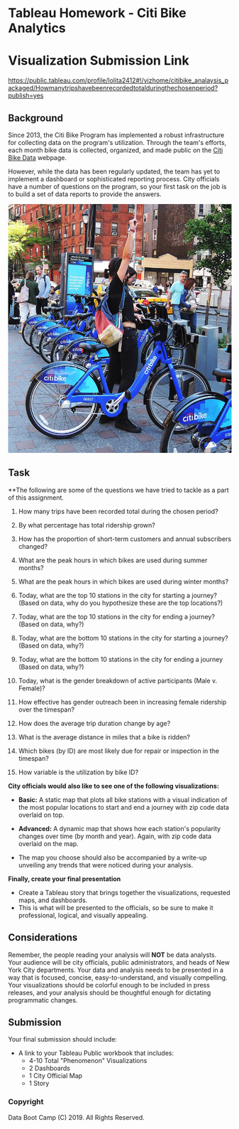 # Tableau Homework - Citi Bike Analytics

# Visualization Submission Link
https://public.tableau.com/profile/lolita2412#!/vizhome/citibike_analaysis_packaged/Howmanytripshavebeenrecordedtotalduringthechosenperiod?publish=yes

## Background

Since 2013, the Citi Bike Program has implemented a robust infrastructure for collecting data on the program's utilization. Through the team's efforts, each month bike data is collected, organized, and made public on the [Citi Bike Data](https://www.citibikenyc.com/system-data) webpage.

However, while the data has been regularly updated, the team has yet to implement a dashboard or sophisticated reporting process. City officials have a number of questions on the program, so your first task on the job is to build a set of data reports to provide the answers.

![Citi-Bikes](Images/citi-bike-station-bikes.jpg)

## Task

**The following are some of the questions we have tried to tackle as a part of this assignment.

1. How many trips have been recorded total during the chosen period?

2. By what percentage has total ridership grown?

3. How has the proportion of short-term customers and annual subscribers changed?

4. What are the peak hours in which bikes are used during summer months?

5. What are the peak hours in which bikes are used during winter months?

6. Today, what are the top 10 stations in the city for starting a journey? (Based on data, why do you hypothesize these are the top locations?)

7. Today, what are the top 10 stations in the city for ending a journey? (Based on data, why?)

8. Today, what are the bottom 10 stations in the city for starting a journey? (Based on data, why?)

9. Today, what are the bottom 10 stations in the city for ending a journey (Based on data, why?)

10. Today, what is the gender breakdown of active participants (Male v. Female)?

11. How effective has gender outreach been in increasing female ridership over the timespan?

12. How does the average trip duration change by age?

13. What is the average distance in miles that a bike is ridden?

14. Which bikes (by ID) are most likely due for repair or inspection in the timespan?

15. How variable is the utilization by bike ID?



**City officials would also like to see one of the following visualizations:**

* **Basic:** A static map that plots all bike stations with a visual indication of the most popular locations to start and end a journey with zip code data overlaid on top.

* **Advanced:** A dynamic map that shows how each station's popularity changes over time (by month and year). Again, with zip code data overlaid on the map.

* The map you choose should also be accompanied by a write-up unveiling any trends that were noticed during your analysis.

**Finally, create your final presentation**

* Create a Tableau story that brings together the visualizations, requested maps, and dashboards.
* This is what will be presented to the officials, so be sure to make it professional, logical, and visually appealing. 

## Considerations

Remember, the people reading your analysis will **NOT** be data analysts. Your audience will be city officials, public administrators, and heads of New York City departments. Your data and analysis needs to be presented in a way that is focused, concise, easy-to-understand, and visually compelling. Your visualizations should be colorful enough to be included in press releases, and your analysis should be thoughtful enough for dictating programmatic changes. 

## Submission 

Your final submission should include:

* A link to your Tableau Public workbook that includes: 
  * 4-10 Total "Phenomenon" Visualizations 
  * 2 Dashboards
  * 1 City Official Map
  * 1 Story 

### Copyright

Data Boot Camp (C) 2019. All Rights Reserved.

